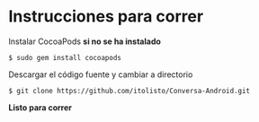 Instrucciones para correr
==============

Instalar CocoaPods **si no se ha instalado**

    $ sudo gem install cocoapods

Descargar el código fuente y cambiar a directorio

    $ git clone https://github.com/itolisto/Conversa-Android.git

**Listo para correr**
